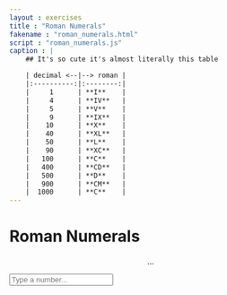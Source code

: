 ```yaml
---
layout : exercises
title : "Roman Numerals"
fakename : "roman_numerals.html"
script : "roman_numerals.js"
caption : |
    ## It's so cute it's almost literally this table

    | decimal <--|--> roman |
    |:----------:|:--------:|
    |     1      | **I**    |
    |     4      | **IV**   |
    |     5      | **V**    |
    |     9      | **IX**   |
    |    10      | **X**    |
    |    40      | **XL**   |
    |    50      | **L**    |
    |    90      | **XC**   |
    |   100      | **C**    |
    |   400      | **CD**   |
    |   500      | **D**    |
    |   900      | **CM**   |
    |  1000      | **C**    |
---
```

<h1>Roman Numerals</h1>
<p align="center" id="output">...</p>
<input type="text" id="input1" placeholder="Type a number..."/>
<br/>
<br/>